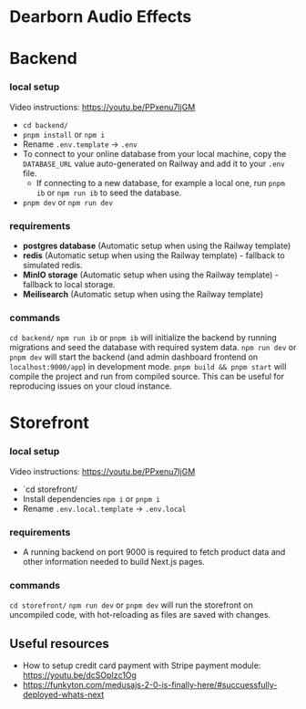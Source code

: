# Dearborn Audio Effects

# Backend

### local setup

Video instructions: https://youtu.be/PPxenu7IjGM

- `cd backend/`
- `pnpm install` or `npm i`
- Rename `.env.template` -> `.env`
- To connect to your online database from your local machine, copy the `DATABASE_URL` value auto-generated on Railway and add it to your `.env` file.
  - If connecting to a new database, for example a local one, run `pnpm ib` or `npm run ib` to seed the database.
- `pnpm dev` or `npm run dev`

### requirements

- **postgres database** (Automatic setup when using the Railway template)
- **redis** (Automatic setup when using the Railway template) - fallback to simulated redis.
- **MinIO storage** (Automatic setup when using the Railway template) - fallback to local storage.
- **Meilisearch** (Automatic setup when using the Railway template)

### commands

`cd backend/`
`npm run ib` or `pnpm ib` will initialize the backend by running migrations and seed the database with required system data.
`npm run dev` or `pnpm dev` will start the backend (and admin dashboard frontend on `localhost:9000/app`) in development mode.
`pnpm build && pnpm start` will compile the project and run from compiled source. This can be useful for reproducing issues on your cloud instance.

# Storefront

### local setup

Video instructions: https://youtu.be/PPxenu7IjGM

- `cd storefront/
- Install dependencies `npm i` or `pnpm i`
- Rename `.env.local.template` -> `.env.local`

### requirements

- A running backend on port 9000 is required to fetch product data and other information needed to build Next.js pages.

### commands

`cd storefront/`
`npm run dev` or `pnpm dev` will run the storefront on uncompiled code, with hot-reloading as files are saved with changes.

## Useful resources

- How to setup credit card payment with Stripe payment module: https://youtu.be/dcSOpIzc1Og
- https://funkyton.com/medusajs-2-0-is-finally-here/#succuessfully-deployed-whats-next
